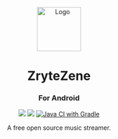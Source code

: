 <p align="center">
  <img src="https://github.com/ThatCakeID/zz-web/raw/dev/logo.png" alt="Logo" width="100"/>
</p>

<h1 align="center">ZryteZene</h1>

<h3 align="center">For Android</h3>

<p align="center">
  <img src="https://forthebadge.com/images/badges/built-by-developers.svg" /> <img src="https://forthebadge.com/images/badges/built-for-android.svg" /> 
  <a href="https://github.com/ThatCakeID/zz-android/actions/workflows/gradle.yml">
    <img alt="Java CI with Gradle" src="https://github.com/ThatCakeID/zz-android/actions/workflows/gradle.yml/badge.svg"/>
  </a>
</p>

<p align="center">A free open source music streamer.</p>
